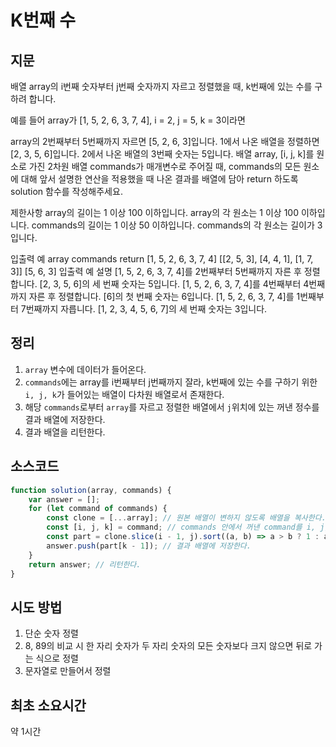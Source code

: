 # K번째 수
## 지문
배열 array의 i번째 숫자부터 j번째 숫자까지 자르고 정렬했을 때, k번째에 있는 수를 구하려 합니다.

예를 들어 array가 [1, 5, 2, 6, 3, 7, 4], i = 2, j = 5, k = 3이라면

array의 2번째부터 5번째까지 자르면 [5, 2, 6, 3]입니다.
1에서 나온 배열을 정렬하면 [2, 3, 5, 6]입니다.
2에서 나온 배열의 3번째 숫자는 5입니다.
배열 array, [i, j, k]를 원소로 가진 2차원 배열 commands가 매개변수로 주어질 때, commands의 모든 원소에 대해 앞서 설명한 연산을 적용했을 때 나온 결과를 배열에 담아 return 하도록 solution 함수를 작성해주세요.

제한사항
array의 길이는 1 이상 100 이하입니다.
array의 각 원소는 1 이상 100 이하입니다.
commands의 길이는 1 이상 50 이하입니다.
commands의 각 원소는 길이가 3입니다.

입출력 예
array	commands	return
[1, 5, 2, 6, 3, 7, 4]	[[2, 5, 3], [4, 4, 1], [1, 7, 3]]	[5, 6, 3]
입출력 예 설명
[1, 5, 2, 6, 3, 7, 4]를 2번째부터 5번째까지 자른 후 정렬합니다. [2, 3, 5, 6]의 세 번째 숫자는 5입니다.
[1, 5, 2, 6, 3, 7, 4]를 4번째부터 4번째까지 자른 후 정렬합니다. [6]의 첫 번째 숫자는 6입니다.
[1, 5, 2, 6, 3, 7, 4]를 1번째부터 7번째까지 자릅니다. [1, 2, 3, 4, 5, 6, 7]의 세 번째 숫자는 3입니다.
## 정리
1. ```array``` 변수에 데이터가 들어온다.
2. ```commands```에는 array를 i번째부터 j번째까지 잘라, k번째에 있는 수를 구하기 위한 ```i, j, k```가 들어있는 배열이 다차원 배열로서 존재한다.
3. 해당 ```commands```로부터 ```array```를 자르고 정렬한 배열에서 ```j```위치에 있는 꺼낸 정수를 결과 배열에 저장한다.
4. 결과 배열을 리턴한다.
## 소스코드
```javascript
function solution(array, commands) {
    var answer = [];
    for (let command of commands) {
        const clone = [...array]; // 원본 배열이 변하지 않도록 배열을 복사한다.
        const [i, j, k] = command; // commands 안에서 꺼낸 command를 i, j, k로 분리한다.
        const part = clone.slice(i - 1, j).sort((a, b) => a > b ? 1 : a < b ? -1 : 0); // i부터 j까지 자르고 오름차순으로 정렬한다.
        answer.push(part[k - 1]); // 결과 배열에 저장한다.
    }
    return answer; // 리턴한다.
}
```
## 시도 방법
1. 단순 숫자 정렬
2. 8, 89의 비교 시 한 자리 숫자가 두 자리 숫자의 모든 숫자보다 크지 않으면 뒤로 가는 식으로 정렬
3. 문자열로 만들어서 정렬
## 최초 소요시간
약 1시간
